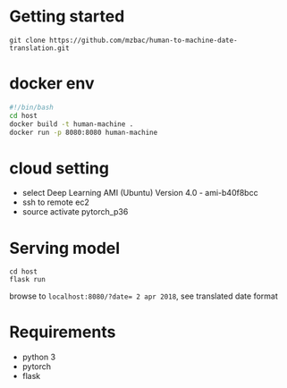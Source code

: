 # Getting started
```
git clone https://github.com/mzbac/human-to-machine-date-translation.git
```
# docker env
```bash
#!/bin/bash
cd host
docker build -t human-machine .
docker run -p 8080:8080 human-machine
```
# cloud setting
- select Deep Learning AMI (Ubuntu) Version 4.0 - ami-b40f8bcc
- ssh to remote ec2
- source activate pytorch_p36

# Serving model 
```
cd host
flask run
```
browse to `localhost:8080/?date= 2 apr 2018`, see translated date format

# Requirements 
- python 3
- pytorch
- flask
